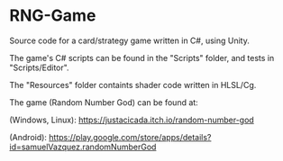 # RNG-Game
Source code for a card/strategy game written in C#, using Unity.

The game's C# scripts can be found in the "Scripts" folder, and tests in "Scripts/Editor".

The "Resources" folder containts shader code written in HLSL/Cg.

The game (Random Number God) can be found at:

(Windows, Linux): https://justacicada.itch.io/random-number-god

(Android): https://play.google.com/store/apps/details?id=samuelVazquez.randomNumberGod
